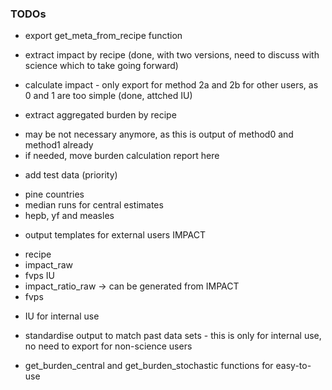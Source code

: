 ### TODOs

* export get_meta_from_recipe function

* extract impact by recipe (done, with two versions, need to discuss with science which to take going forward)

* calculate impact - only export for method 2a and 2b for other users, as 0 and 1 are too simple (done, attched IU)

* extract aggregated burden by recipe 
 - may be not necessary anymore, as this is output of method0 and method1 already
 - if needed, move burden calculation report here

* add test data (priority)
 - pine countries 
 - median runs for central estimates
 - hepb, yf and measles
 
* output templates for external users
IMPACT
 - recipe
 - impact_raw
 - fvps
 IU
 - impact_ratio_raw -> can be generated from IMPACT
 - fvps
 
* IU for internal use

* standardise output to match past data sets - this is only for internal use, no need to export for non-science users

* get_burden_central and get_burden_stochastic functions for easy-to-use
